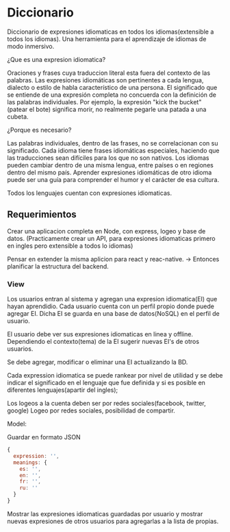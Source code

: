 # Diccionario

Diccionario de expresiones idiomaticas en todos los idiomas(extensible a todos los idiomas).
Una herramienta para el aprendizaje de idiomas de modo inmersivo.

¿Que es una expresion idiomatica?

Oraciones y frases cuya traduccion literal esta fuera del contexto de las palabras.
Las expresiones idiomáticas son pertinentes a cada lengua, dialecto o estilo de habla característico de una persona. El significado que se entiende de una expresión completa no concuerda con la definición de las palabras individuales. Por ejemplo, la expresión "kick the bucket" (patear el bote) significa morir, no realmente pegarle una patada a una cubeta.

¿Porque es necesario?

Las palabras individuales, dentro de las frases, no se correlacionan con su significado. Cada idioma tiene frases idiomáticas especiales, haciendo que las traducciones sean difíciles para los que no son nativos. Los idiomas pueden cambiar dentro de una misma lengua, entre países o en regiones dentro del mismo país. Aprender expresiones idiomáticas de otro idioma puede ser una guía para comprender el humor y el carácter de esa cultura.

Todos los lenguajes cuentan con expresiones idiomaticas.

## Requerimientos

Crear una aplicacion completa en Node, con express, logeo y base de datos.
(Practicamente crear un API, para expresiones idiomaticas primero en ingles pero extensible a todos lo idiomas)

Pensar en extender la misma aplicion para react y reac-native.
-> Entonces planificar la estructura del backend.

### View

Los usuarios entran al sistema y agregan una expresion idiomatica(EI) que hayan aprendidio.
Cada usuario cuenta con un perfil propio donde puede agregar EI.
Dicha EI se guarda en una base de datos(NoSQL) en el perfil de usuario.

El usuario debe ver sus expresiones idiomaticas en linea y offline.
Dependiendo el contexto(tema) de la EI sugerir nuevas EI's de otros usuarios.

Se debe agregar, modificar o eliminar una EI actualizando la BD.

Cada expression idiomatica se puede rankear por nivel de utilidad y se debe indicar el significado en el lenguaje que fue definida y si es posible en diferentes lenguajes(apartir del ingles);

Los logeos a la cuenta deben ser por redes sociales(facebook, twitter, google)
Logeo por redes sociales, posibilidad de compartir.

Model:

Guardar en formato JSON

```javascript
{
  expression: '',
  meanings: {
    es: '',
    en: '',
    fr: '',
    ru: ''
  }
}
```

Mostrar las expresiones idiomaticas guardadas por usuario y mostrar nuevas expresiones de otros usuarios para agregarlas a la lista de propias.











